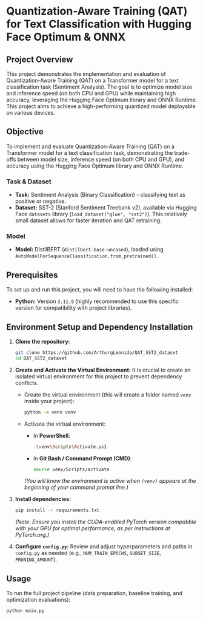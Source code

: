 # Quantization-Aware Training (QAT) for Text Classification with Hugging Face Optimum & ONNX

## Project Overview

This project demonstrates the implementation and evaluation of Quantization-Aware Training (QAT) on a Transformer model for a text classification task (Sentiment Analysis). The goal is to optimize model size and inference speed (on both CPU and GPU) while maintaining high accuracy, leveraging the Hugging Face Optimum library and ONNX Runtime. This project aims to achieve a high-performing quantized model deployable on various devices.

## Objective

To implement and evaluate Quantization-Aware Training (QAT) on a Transformer model for a text classification task, demonstrating the trade-offs between model size, inference speed (on both CPU and GPU), and accuracy using the Hugging Face Optimum library and ONNX Runtime.

### Task & Dataset

* **Task:** Sentiment Analysis (Binary Classification) - classifying text as positive or negative.
* **Dataset:** SST-2 (Stanford Sentiment Treebank v2), available via Hugging Face `datasets` library (`load_dataset("glue", "sst2")`). This relatively small dataset allows for faster iteration and QAT retraining.

### Model

* **Model:** DistilBERT (`distilbert-base-uncased`), loaded using `AutoModelForSequenceClassification.from_pretrained()`.

## Prerequisites

To set up and run this project, you will need to have the following installed:

* **Python:** Version `3.11.9` (highly recommended to use this specific version for compatibility with project libraries).

## Environment Setup and Dependency Installation

1.  **Clone the repository:**
    ```bash
    git clone https://github.com/ArthurgLeonida/QAT_SST2_dataset
    cd QAT_SST2_dataset
    ```

2.  **Create and Activate the Virtual Environment:**
    It is crucial to create an isolated virtual environment for this project to prevent dependency conflicts.

    * Create the virtual environment (this will create a folder named `venv` inside your project):
        ```bash
        python -m venv venv
        ```

    * Activate the virtual environment:
        * In **PowerShell**:
            ```bash
            .\venv\Scripts\Activate.ps1
            ```
        * In **Git Bash / Command Prompt (CMD)**:
            ```bash
            source venv/Scripts/activate
            ```
        *(You will know the environment is active when `(venv)` appears at the beginning of your command prompt line.)*

3.  **Install dependencies:**

    ```bash
    pip install -r requirements.txt
    ```
    *(Note: Ensure you install the CUDA-enabled PyTorch version compatible with your GPU for optimal performance, as per instructions at PyTorch.org.)*

4.  **Configure `config.py`:**
    Review and adjust hyperparameters and paths in `config.py` as needed (e.g., `NUM_TRAIN_EPOCHS`, `SUBSET_SIZE`, `PRUNING_AMOUNT`).

## Usage

To run the full project pipeline (data preparation, baseline training, and optimization evaluations):

```bash
python main.py
